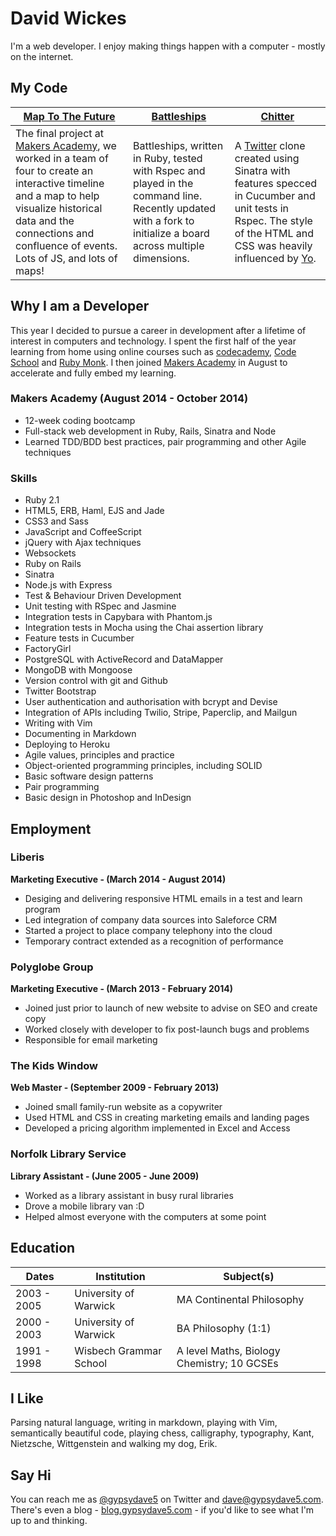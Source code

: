 David Wickes
======================
I'm a web developer. I enjoy making things happen with a computer - mostly on the internet.

My Code
-------

| [Map To The Future]                  | [Battleships]                      | [Chitter]                             |
|--------------------------------------|------------------------------------|---------------------------------------|
The final project at [Makers Academy], we worked in a team of four to create an interactive timeline and a map to help visualize historical data and the connections and confluence of events. Lots of JS, and lots of maps!| Battleships, written in Ruby, tested with Rspec and played in the command line. Recently updated with a fork to initialize a board across multiple dimensions.| A [Twitter] clone created using Sinatra with features specced in Cucumber and unit tests in Rspec. The style of the  HTML and CSS was heavily influenced by [Yo].

Why I am a Developer
--------------------
This year I decided to pursue a career in development after a lifetime of interest in computers and technology. I spent the first half of the year learning from home using online courses such as [codecademy], [Code School] and [Ruby Monk]. I then joined [Makers Academy] in August to accelerate and fully embed my learning.

### Makers Academy (August 2014 - October 2014)
* 12-week coding bootcamp
* Full-stack web development in Ruby, Rails, Sinatra and Node
* Learned TDD/BDD best practices, pair programming and other Agile techniques

### Skills
* Ruby 2.1
* HTML5, ERB, Haml, EJS and Jade
* CSS3 and Sass
* JavaScript and CoffeeScript
* jQuery with Ajax techniques
* Websockets
* Ruby on Rails
* Sinatra
* Node.js with Express
* Test & Behaviour Driven Development
* Unit testing with RSpec and Jasmine
* Integration tests in Capybara with Phantom.js
* Integration tests in Mocha using the Chai assertion library
* Feature tests in Cucumber
* FactoryGirl
* PostgreSQL with ActiveRecord and DataMapper
* MongoDB with Mongoose
* Version control with git and Github
* Twitter Bootstrap
* User authentication and authorisation with bcrypt and Devise
* Integration of APIs including Twilio, Stripe, Paperclip, and Mailgun
* Writing with Vim
* Documenting in Markdown
* Deploying to Heroku
* Agile values, principles and practice
* Object-oriented programming principles, including SOLID
* Basic software design patterns
* Pair programming
* Basic design in Photoshop and InDesign

Employment
----------
### Liberis
**Marketing Executive - (March 2014 - August 2014)**
- Desiging and delivering responsive HTML emails in a test and learn program
- Led integration of company data sources into Saleforce CRM
- Started a project to place company telephony into the cloud
- Temporary contract extended as a recognition of performance

### Polyglobe Group
**Marketing Executive - (March 2013 - February 2014)**
- Joined just prior to launch of new website to advise on SEO and create copy
- Worked closely with developer to fix post-launch bugs and problems
- Responsible for email marketing

### The Kids Window
**Web Master - (September 2009 - February 2013)**
- Joined small family-run website as a copywriter
- Used HTML and CSS in creating marketing emails and landing pages
- Developed a pricing algorithm implemented in Excel and Access

### Norfolk Library Service
**Library Assistant - (June 2005 -  June 2009)**
- Worked as a library assistant in busy rural libraries
- Drove a mobile library van :D
- Helped almost everyone with the computers at some point

Education
---------
|      Dates      |       Institution       |              Subject(s)              |
| --------------- |-------------------------|--------------------------------------|
|  2003 - 2005 | University of Warwick     | MA Continental Philosophy     |
|  2000 - 2003 | University of Warwick | BA Philosophy (1:1) |
|  1991 - 1998 | Wisbech Grammar School | A level Maths, Biology Chemistry; 10 GCSEs |

I Like
------

Parsing natural language, writing in markdown, playing with Vim, semantically
beautiful code, playing chess, calligraphy, typography, Kant, Nietzsche, Wittgenstein and walking my dog, Erik.

Say Hi
------
You can reach me as [@gypsydave5] on Twitter and dave@gypsydave5.com. There's even a blog - [blog.gypsydave5.com] - if you'd like to see what I'm up to and thinking.

[Makers Academy]: http://www.makersacademy.com/
[Map To The Future]: https://github.com/gypsydave5/map-to-the-future
[Battleships]: https://github.com/gypsydave5/battleships
[Chitter]: https://github.com/gypsydave5/chitter
[Twitter]: https://github.com/gypsydave5/battleships
[Yo]: http://www.justyo.co/
[Code School]: https://www.codeschool.com/users/gypsydave5
[codecademy]: http://www.codecademy.com/gypsydave5
[Ruby Monk]: https://rubymonk.com/u/david-wickes
[@gypsydave5]: https://twitter.com/gypsydave5
[blog.gypsydave5.com]: http://blog.gypsydave5.com/
